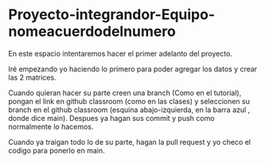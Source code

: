 # Proyecto-integrandor-Equipo-nomeacuerdodelnumero
En este espacio intentaremos hacer el primer adelanto del proyecto. 

Iré empezando yo haciendo lo primero para poder agregar los datos y crear las 2 matrices. 

Cuando quieran hacer su parte creen una branch (Como en el tutorial), pongan el link en github classroom (como en las clases) y seleccionen su branch en el github classroom (esquina abajo-izquierda, en la barra azul , donde dice main). Despues ya hagan sus commit y push como normalmente lo hacemos.

 Cuando ya traigan todo lo de su parte, hagan la pull request y yo checo el codigo para ponerlo en main.
